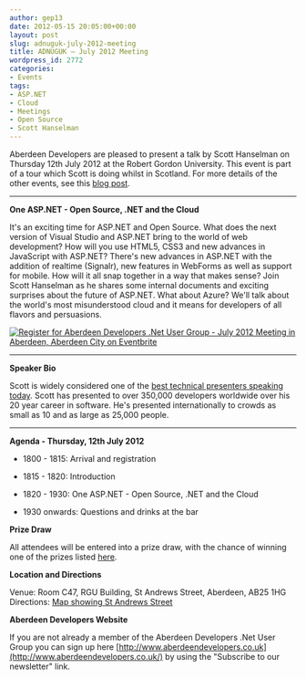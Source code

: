 ```yaml
---
author: gep13
date: 2012-05-15 20:05:00+00:00
layout: post
slug: adnuguk-july-2012-meeting
title: ADNUGUK – July 2012 Meeting
wordpress_id: 2772
categories:
- Events
tags:
- ASP.NET
- Cloud
- Meetings
- Open Source
- Scott Hanselman
---
```


Aberdeen Developers are pleased to present a talk by Scott Hanselman on Thursday 12th July 2012 at the Robert Gordon University. This event is part of a tour which Scott is doing whilst in Scotland. For more details of the other events, see this [blog post](http://www.gep13.co.uk/blog/scott-hanselman-doing-user-group-tour-of-scotland/).




* * *




**One ASP.NET - Open Source, .NET and the Cloud**




It's an exciting time for ASP.NET and Open Source. What does the next version of Visual Studio and ASP.NET bring to the world of web development? How will you use HTML5, CSS3 and new advances in JavaScript with ASP.NET? There's new advances in ASP.NET with the addition of realtime (Signalr), new features in WebForms as well as support for mobile. How will it all snap together in a way that makes sense? Join Scott Hanselman as he shares some internal documents and exciting surprises about the future of ASP.NET. What about Azure? We'll talk about the world's most misunderstood cloud and it means for developers of all flavors and persuasions.




[![Register for Aberdeen Developers .Net User Group - July 2012 Meeting in Aberdeen, Aberdeen City  on Eventbrite](http://www.eventbrite.com/registerbutton?eid=2581657808)](http://scott-hanselman-abz-2012.eventbrite.com?ref=elink)





* * *




**Speaker Bio**




Scott is widely considered one of the [best technical presenters speaking today](http://speakermix.com/scott-hanselman). Scott has presented to over 350,000 developers worldwide over his 20 year career in software. He's presented internationally to crowds as small as 10 and as large as 25,000 people.




* * *




**Agenda - Thursday, 12th July 2012**






  * 1800 - 1815: Arrival and registration


  * 1815 - 1820: Introduction


  * 1820 - 1930: One ASP.NET - Open Source, .NET and the Cloud


  * 1930 onwards: Questions and drinks at the bar




**Prize Draw**




All attendees will be entered into a prize draw, with the chance of winning one of the prizes listed [here](http://www.gep13.co.uk/blog/?p=107).




**Location and Directions**




Venue: Room C47, RGU Building, St Andrews Street, Aberdeen, AB25 1HG Directions: [Map showing St Andrews Street](http://www.bing.com/maps/?v=2&cp=57.149542434132776~-2.102723645985436&lvl=17&dir=0&sty=c&eo=1&form=LMLTCC)




**Aberdeen Developers Website**




If you are not already a member of the Aberdeen Developers .Net User Group you can sign up here [http://www.aberdeendevelopers.co.uk](http://www.aberdeendevelopers.co.uk/) by using the "Subscribe to our newsletter" link.
